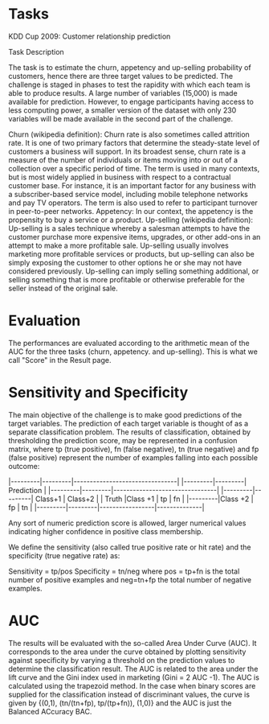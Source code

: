 # Tasks
KDD Cup 2009: Customer relationship prediction

Task Description

The task is to estimate the churn, appetency and up-selling probability of customers, hence there are three target values to be predicted. The challenge is staged in phases to test the rapidity with which each team is able to produce results. A large number of variables (15,000) is made available for prediction. However, to engage participants having access to less computing power, a smaller version of the dataset with only 230 variables will be made available in the second part of the challenge.

Churn (wikipedia definition): Churn rate is also sometimes called attrition rate. It is one of two primary factors that determine the steady-state level of customers a business will support. In its broadest sense, churn rate is a measure of the number of individuals or items moving into or out of a collection over a specific period of time. The term is used in many contexts, but is most widely applied in business with respect to a contractual customer base. For instance, it is an important factor for any business with a subscriber-based service model, including mobile telephone networks and pay TV operators. The term is also used to refer to participant turnover in peer-to-peer networks.
Appetency: In our context, the appetency is the propensity to buy a service or a product.
Up-selling (wikipedia definition): Up-selling is a sales technique whereby a salesman attempts to have the customer purchase more expensive items, upgrades, or other add-ons in an attempt to make a more profitable sale. Up-selling usually involves marketing more profitable services or products, but up-selling can also be simply exposing the customer to other options he or she may not have considered previously. Up-selling can imply selling something additional, or selling something that is more profitable or otherwise preferable for the seller instead of the original sale.

# Evaluation

The performances are evaluated according to the arithmetic mean of the AUC for the three tasks (churn, appetency. and up-selling). This is what we call "Score" in the Result page.

# Sensitivity and Specificity

The main objective of the challenge is to make good predictions of the target variables. The prediction of each target variable is thought of as a separate classification problem. The results of classification, obtained by thresholding the prediction score, may be represented in a confusion matrix, where tp (true positive), fn (false negative), tn (true negative) and fp (false positive) represent the number of examples falling into each possible outcome:

|---------|---------|--------------------------------|
|---------|---------|            Prediction          |
|---------|---------|--------------------------------|
|---------|---------|   Class+1       | Class+2      |
|  Truth  |Class +1 |      tp         |    fn        |
|---------|Class +2 |      fp         |    tn        |
|---------|---------|-----------------|--------------|


Any sort of numeric prediction score is allowed, larger numerical values indicating higher confidence in positive class membership.

We define the sensitivity (also called true positive rate or hit rate) and the specificity (true negative rate) as:

Sensitivity = tp/pos
Specificity = tn/neg
where pos = tp+fn is the total number of positive examples and neg=tn+fp the total number of negative examples.

# AUC

The results will be evaluated with the so-called Area Under Curve (AUC). It corresponds to the area under the curve obtained by plotting sensitivity against specificity by varying a threshold on the prediction values to determine the classification result. The AUC is related to the area under the lift curve and the Gini index used in marketing (Gini = 2 AUC -1). The AUC is calculated using the trapezoid method. In the case when binary scores are supplied for the classification instead of discriminant values, the curve is given by {(0,1), (tn/(tn+fp), tp/(tp+fn)), (1,0)} and the AUC is just the Balanced ACcuracy BAC.